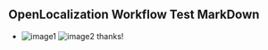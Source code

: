 ## OpenLocalization Workflow Test MarkDown
* ![image1](.\c5dfe6eb-99bc-43ba-a511-4145260fccf3.PNG)   ![image2](.\18e49dca-d227-4e51-86a4-af7b3cc65af0.png) 
thanks!
